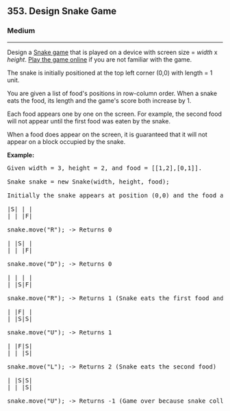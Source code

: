 <h2>353. Design Snake Game</h2><h3>Medium</h3><hr><div><p>Design a <a href="https://en.wikipedia.org/wiki/Snake_(video_game)" target="_blank">Snake game</a> that is played on a device with screen size = <i>width</i> x <i>height</i>. <a href="http://patorjk.com/games/snake/" target="_blank">Play the game online</a> if you are not familiar with the game.</p>

<p>The snake is initially positioned at the top left corner (0,0) with length = 1 unit.</p>

<p>You are given a list of food's positions in row-column order. When a snake eats the food, its length and the game's score both increase by 1.</p>

<p>Each food appears one by one on the screen. For example, the second food will not appear until the first food was eaten by the snake.</p>

<p>When a food does appear on the screen, it is guaranteed that it will not appear on a block occupied by the snake.</p>

<p><b>Example:</b></p>

<pre>Given width = 3, height = 2, and food = [[1,2],[0,1]].

Snake snake = new Snake(width, height, food);

Initially the snake appears at position (0,0) and the food at (1,2).

|S| | |
| | |F|

snake.move("R"); -&gt; Returns 0

| |S| |
| | |F|

snake.move("D"); -&gt; Returns 0

| | | |
| |S|F|

snake.move("R"); -&gt; Returns 1 (Snake eats the first food and right after that, the second food appears at (0,1) )

| |F| |
| |S|S|

snake.move("U"); -&gt; Returns 1

| |F|S|
| | |S|

snake.move("L"); -&gt; Returns 2 (Snake eats the second food)

| |S|S|
| | |S|

snake.move("U"); -&gt; Returns -1 (Game over because snake collides with border)
</pre>
</div>
